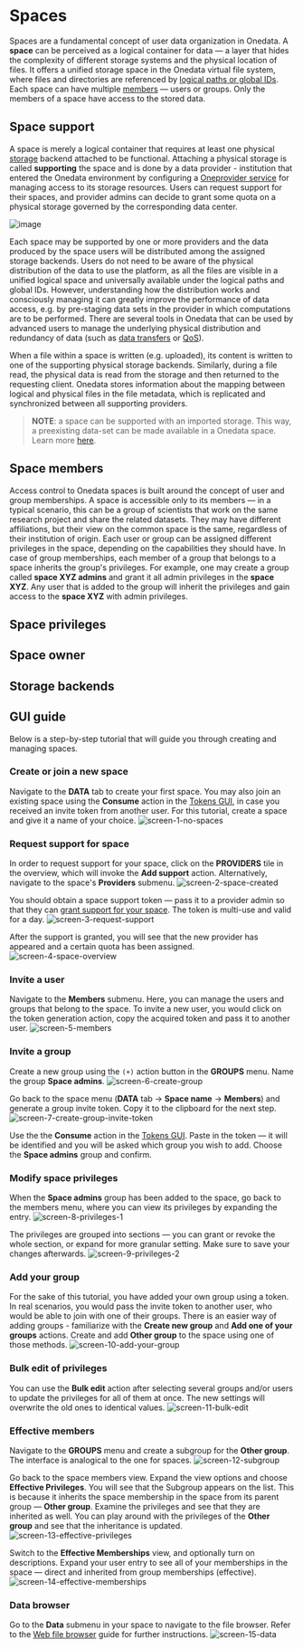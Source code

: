 # Spaces

Spaces are a fundamental concept of user data organization in Onedata. A **space**
can be perceived as a logical container for data — a layer that hides the complexity
of different storage systems and the physical location of files. It offers
a unified storage space in the Onedata virtual file system, where files and
directories are referenced by [logical paths or global IDs][1].
Each space can have multiple [members][2] — users or groups.
Only the members of a space have access to the stored data.

## Space support

A space is merely a logical container that requires at least one physical
[storage][3]
backend attached to be functional. Attaching a physical storage is
called **supporting** the space and is done by a data provider -
institution that entered the Onedata environment by configuring a
[Oneprovider service][4] for managing access to its
storage resources. Users can request support for their spaces, and provider
admins can decide to grant some quota on a physical storage governed by the
corresponding data center.

<!-- TODO VFS-7218 this image could be better:
    1. present providers, not only storage backends
    2. present the mapping between logical and physical paths 
       (file path on the storage vs. file path in the space)
 
 -->

![image][5]

Each space may be supported by one or more providers and the data produced by the space
users will be distributed among the assigned storage backends. Users do not need to be
aware of the physical distribution of the data to use the platform, as all the files are
visible in a unified logical space and universally available under the logical paths and
global IDs. However, understanding how the distribution works and consciously managing it
can greatly improve the performance of data access, e.g. by pre-staging data sets in the
provider in which computations are to be performed. There are several tools in Onedata
that can be used by advanced users to manage the underlying physical distribution and
redundancy of data (such as [data transfers][6] or [QoS][7]).

When a file within a space is written (e.g. uploaded), its content is written to one of
the supporting physical storage backends. Similarly, during a file read, the physical data
is read from the storage and then returned to the requesting client. Onedata stores
information about the mapping between logical and physical files in the file metadata,
which is replicated and synchronized between all supporting providers.

<!-- TODO VFS-9288 globally unify the formatting of NOTEs in all docs -->

> **NOTE**: a space can be supported with an imported storage.
> This way, a preexisting data-set can be made available in a Onedata space.
> Learn more [here][8].

## Space members

Access control to Onedata spaces is built around the concept of user and group
memberships. A space is accessible only to its members — in a typical scenario,
this can be a group of scientists that work on the same research project and
share the related datasets. They may have different affiliations, but their view
on the common space is the same, regardless of their institution of origin. Each
user or group can be assigned different privileges in the space, depending on
the capabilities they should have. In case of group memberships, each member of
a group that belongs to a space inherits the group's privileges. For example,
one may create a group called **space XYZ admins** and grant it all admin
privileges in the **space XYZ**. Any user that is added to the group will inherit
the privileges and gain access to the **space XYZ** with admin privileges.

## Space privileges

<!-- TODO VFS-7218 section about privileges -->

## Space owner

<!-- TODO VFS-7218 documentation for space owner concept -->

## Storage backends

<!-- TODO VFS-7218 documentation for storage backends -->

<!-- TODO VFS-7218 cross references with the admin guide -->

## GUI guide

Below is a step-by-step tutorial that will guide you through creating and
managing spaces.

### Create or join a new space

Navigate to the **DATA** tab to create your first space. You may also join an
existing space using the **Consume** action in the
[Tokens GUI][9], in case you
received an invite token from another user.
For this tutorial, create a space and give it a name of your choice.
![screen-1-no-spaces][]

### Request support for space

In order to request support for your space, click on the **PROVIDERS** tile
in the overview, which will invoke the **Add support** action. Alternatively,
navigate to the space's **Providers** submenu.
![screen-2-space-created][]

You should obtain a space support token — pass it to a provider admin so that
they can [grant support for your space][12].
The token is multi-use and valid for a day.
![screen-3-request-support][]

After the support is granted, you will see that the new provider has
appeared and a certain quota has been assigned.
![screen-4-space-overview][]

### Invite a user

Navigate to the **Members** submenu. Here, you can manage the users and
groups that belong to the space. To invite a new user, you would click on the
token generation action, copy the acquired token and pass it to another user.
![screen-5-members][]

### Invite a group

Create a new group using the `(+)` action button in the **GROUPS** menu.
Name the group **Space admins**.
![screen-6-create-group][]

Go back to the space menu (**DATA** tab -> **Space name** -> **Members**) and
generate a group invite token. Copy it to the clipboard for the next step.
![screen-7-create-group-invite-token][]

Use the the **Consume** action in the [Tokens GUI][9].
Paste in the token — it will be identified and you will be asked which group you
wish to add. Choose the **Space admins** group and confirm.

### Modify space privileges

When the **Space admins** group has been added to the space, go back to the
members menu, where you can view its privileges by expanding the entry.
![screen-8-privileges-1][]

The privileges are grouped into sections — you can grant or revoke the whole
section, or expand for more granular setting. Make sure to save your changes
afterwards.
![screen-9-privileges-2][]

### Add your group

For the sake of this tutorial, you have added your own group using a token.
In real scenarios, you would pass the invite token to another user, who would be
able to join with one of their groups. There is an easier way of adding groups -
familiarize with the **Create new group** and **Add one of your groups** actions.
Create and add **Other group** to the space using one of those methods.
![screen-10-add-your-group][]

### Bulk edit of privileges

You can use the **Bulk edit** action after selecting several groups and/or
users to update the privileges for all of them at once. The new settings will
overwrite the old ones to identical values.
![screen-11-bulk-edit][]

### Effective members

Navigate to the **GROUPS** menu and create a subgroup for the **Other group**.
The interface is analogical to the one for spaces.
![screen-12-subgroup][]

Go back to the space members view. Expand the view options and choose
**Effective Privileges**. You will see that the Subgroup appears on the list.
This is because it inherits the space membership in the space from its parent
group — **Other group**. Examine the privileges and see that they are inherited
as well. You can play around with the privileges of the **Other group** and see
that the inheritance is updated.
![screen-13-effective-privileges][]

Switch to the **Effective Memberships** view, and optionally turn on
descriptions. Expand your user entry to see all of your memberships in the
space — direct and inherited from group memberships (effective).
![screen-14-effective-memberships][]

### Data browser

Go to the **Data** submenu in your space to navigate to the file browser.
Refer to the [Web file browser][25] guide for further instructions.
![screen-15-data][]

<!-- references -->

[1]: data.md#file-path-and-id

[2]: #space-members

[3]: ../admin-guide/oneprovider/configuration/storage-backends.md

[4]: ../intro.md#architecture

[5]: ../../images/user-guide/spaces/space-support.svg

[6]: replication-and-migration.md

[7]: quality-of-service.md

[8]: ../admin-guide/oneprovider/configuration/storage-import.md

[9]: tokens.md#consuming-invite-tokens

[12]: ../admin-guide/oneprovider/configuration/space-support.md#granting-support

[25]: web-file-browser.md

[screen-1-no-spaces]: ../../images/user-guide/spaces/1-no-spaces.png

[screen-2-space-created]: ../../images/user-guide/spaces/2-space-created.png

[screen-3-request-support]: ../../images/user-guide/spaces/3-request-support.png

[screen-4-space-overview]: ../../images/user-guide/spaces/4-space-overview.png

[screen-5-members]: ../../images/user-guide/spaces/5-members.png

[screen-6-create-group]: ../../images/user-guide/spaces/6-create-group.png

[screen-7-create-group-invite-token]: ../../images/user-guide/spaces/7-create-group-invite-token.png

[screen-8-privileges-1]: ../../images/user-guide/spaces/8-privileges-1.png

[screen-9-privileges-2]: ../../images/user-guide/spaces/9-privileges-2.png

[screen-10-add-your-group]: ../../images/user-guide/spaces/10-add-your-group.png

[screen-11-bulk-edit]: ../../images/user-guide/spaces/11-bulk-edit.png

[screen-12-subgroup]: ../../images/user-guide/spaces/12-subgroup.png

[screen-13-effective-privileges]: ../../images/user-guide/spaces/13-effective-privileges.png

[screen-14-effective-memberships]: ../../images/user-guide/spaces/14-effective-memberships.png

[screen-15-data]: ../../images/user-guide/spaces/15-data.png
